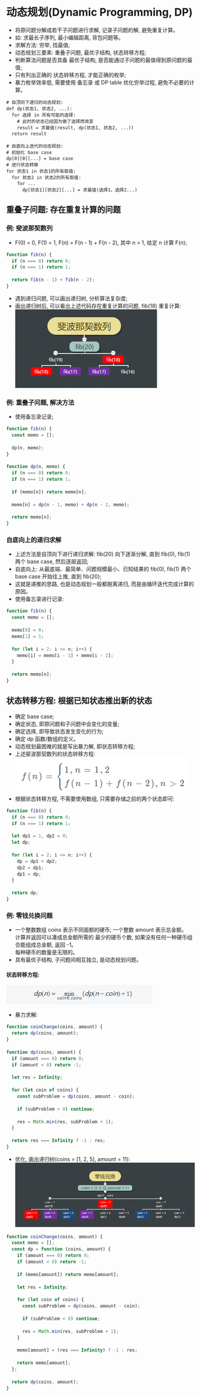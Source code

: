 # 动态规划(Dynamic Programming, DP)
- 将原问题分解成若干子问题进行求解, 记录子问题的解, 避免重复计算。
- 如: 求最长子序列, 最小编辑距离, 背包问题等。
- 求解方法: 穷举, 找最值;
- 动态规划三要素: 重叠子问题, 最优子结构, 状态转移方程;
- 判断算法问题是否具备 最优子结构, 是否能通过子问题的最值得到原问题的最值;
- 只有列出正确的 状态转移方程, 才能正确的枚举;
- 暴力枚举效率低, 需要使用 备忘录 或 DP table 优化穷举过程, 避免不必要的计算。
```
# 自顶向下递归的动态规划:
def dp(状态1, 状态2, ...):
  for 选择 in 所有可能的选择:
    # 此时的状态已经因为做了选择而改变
    result = 求最值(result, dp(状态1, 状态2, ...))
  return result

# 自底向上迭代的动态规划:
# 初始化 base case
dp[0][0][...] = base case
# 进行状态转移
for 状态1 in 状态1的所有取值:
  for 状态2 in 状态2的所有取值:
    for ...
      dp[状态1][状态2][...] = 求最值(选择1，选择2...)
```

## 重叠子问题: 存在重复计算的问题
### 例: 斐波那契数列
- F(0) = 0, F(1) = 1, F(n) = F(n - 1) + F(n - 2), 其中 n > 1, 给定 n 计算 F(n);
```javascript
function fib(n) {
  if (n === 0) return 0;
  if (n === 1) return 1;
  
  return fib(n - 1) + fib(n - 2);
}
```
- 遇到递归问题, 可以画出递归树, 分析算法复杂度;
- 画出递归树后, 可以看出上述代码存在重复计算的问题, fib(18) 重复计算:
![斐波那契数列](./img/斐波那契数列.png)

### 例: 重叠子问题, 解决方法
- 使用备忘录记录;
```javascript
function fib(n) {
  const memo = [];
  
  dp(n, memo);
}

function dp(n, memo) {
  if (n === 0) return 0;
  if (n === 1) return 1;

  if (memo[n]) return memo[n];

  memo[n] = dp(n - 1, memo) + dp(n - 2, memo);
  
  return memo[n];
}
```

### 自底向上的递归求解
- 上述方法是自顶向下进行递归求解: fib(20) 向下逐渐分解, 直到 fib(0), fib(1) 两个 base case, 然后逐层返回;
- 自底向上: 从最底端、最简单、问题规模最小、已知结果的 fib(0), fib(1) 两个 base case 开始往上推, 直到 fib(20);
- 这就是递推的思路, 也是动态规划一般都脱离递归, 而是由循环迭代完成计算的原因。
- 使用备忘录进行记录:
```javascript
function fib(n) {
  const memo = [];

  memo[0] = 0;
  memo[1] = 1;

  for (let i = 2; i <= n; i++) {
    memo[i] = memo[i - 1] + memo[i - 2];
  }

  return memo[n];
}
```

## 状态转移方程: 根据已知状态推出新的状态
- 确定 base case;
- 确定状态, 即原问题和子问题中会变化的变量;
- 确定选择, 即导致状态发生变化的行为;
- 确定 dp 函数/数组的定义。
- 动态规划最困难的就是写出暴力解, 即状态转移方程;
- 上述斐波那契数列的状态转移方程:  
![状态转移方程](./img/状态转移方程.png)
- 根据状态转移方程, 不需要使用数组, 只需要存储之前的两个状态即可:
```javascript
function fib(n) {
  if (n === 0) return 0;
  if (n === 1) return 1;

  let dp1 = 1, dp2 = 0;
  let dp;

  for (let i = 2; i <= n; i++) {
    dp = dp1 + dp2;
    dp2 = dp1;
    dp1 = dp;
  }
  
  return dp;
}
```

### 例: 零钱兑换问题
- 一个整数数组 coins 表示不同面额的硬币; 一个整数 amount 表示总金额。  
计算并返回可以凑成总金额所需的 最少的硬币个数, 如果没有任何一种硬币组合能组成总金额, 返回 -1。  
每种硬币的数量是无限的。
- 具有最优子结构, 子问题间相互独立, 是动态规划问题。

#### 状态转移方程:
![硬币状态转移方程](./img/硬币状态转移方程.png)

- 暴力求解:
```javascript
function coinChange(coins, amount) {
  return dp(coins, amount);
}

function dp(coins, amount) {
  if (amount === 0) return 0;
  if (amount < 0) return -1;
  
  let res = Infinity;
  
  for (let coin of coins) {
    const subProblem = dp(coins, amount - coin);

    if (subProblem < 0) continue;
  
    res = Math.min(res, subProblem + 1);
  }

  return res === Infinity ? -1 : res;
}
```

- 优化, 画出递归树(coins = [1, 2, 5], amount = 11):
![硬币-递归树](./img/硬币-递归树.png)
```javascript
function coinChange(coins, amount) {
  const memo = [];
  const dp = function (coins, amount) {
    if (amount === 0) return 0;
    if (amount < 0) return -1;
    
    if (memo[amount]) return memo[amount];
    
    let res = Infinity;
    
    for (let coin of coins) {
      const subProblem = dp(coins, amount - coin);
        
      if (subProblem < 0) continue;
        
      res = Math.min(res, subProblem + 1);
    }
    
    memo[amount] = (res === Infinity) ? -1 : res;
    
    return memo[amount];
  };

  return dp(coins, amount);
}
```
